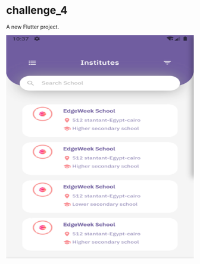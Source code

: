 # challenge_4

A new Flutter project.

<img src="app_ui/Screenshot35.png" width="600" height="600">

